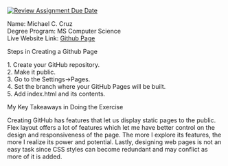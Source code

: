 [![Review Assignment Due Date](https://classroom.github.com/assets/deadline-readme-button-22041afd0340ce965d47ae6ef1cefeee28c7c493a6346c4f15d667ab976d596c.svg)](https://classroom.github.com/a/kElvRG-V)


Name: Michael C. Cruz <br />
Degree Program: MS Computer Science <br />
Live Website Link: <a href="https://cmsc100-laboratory.github.io/02-my-github-page-michaelcc12/">Github Page</a> 

<p>Steps in Creating a Github Page</p>
1. Create your GitHub repository. <br />
2. Make it public. <br />
3. Go to the Settings->Pages. <br />
4. Set the branch where your GitHub Pages will be built. <br />
5. Add index.html and its contents. <br />

<p>My Key Takeaways in Doing the Exercise</p>
<p>Creating GitHub has features that let us display static pages to the public. Flex layout offers a lot of features which let me have better control on the design and responsiveness of the page. The more I explore its features, the more I realize its power and potential. Lastly, designing web pages is not an easy task since CSS styles can become redundant and may conflict as more of it is added.  </p> 
